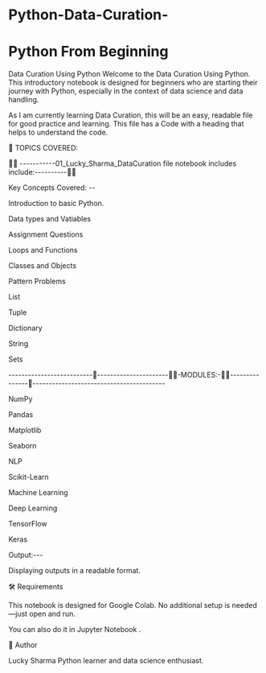 # Python-Data-Curation-

# Python From Beginning 

Data Curation Using Python
Welcome to the Data Curation Using Python. This introductory notebook is designed for beginners who are starting their journey with Python, especially in the context of data science and data handling.

As I am currently learning Data Curation, this will be an easy, readable file for good practice and learning. This file has a Code with a heading that helps to understand the code.

📘 TOPICS COVERED:

👨‍💻 -----------01_Lucky_Sharma_DataCuration file notebook includes include:----------👨‍💻

Key Concepts Covered: --

Introduction to basic Python.

Data types and Vatiables

Assignment Questions

Loops and Functions

Classes and Objects

Pattern Problems

List

Tuple

Dictionary

String

Sets

--------------------------📘----------------------👨‍💻-MODULES:-👨‍💻---------------📘-----------------------------------------

NumPy

Pandas

Matplotlib

Seaborn

NLP

Scikit-Learn

Machine Learning

Deep Learning

TensorFlow

Keras

Output:---

Displaying outputs in a readable format.

🛠️ Requirements

This notebook is designed for Google Colab. No additional setup is needed—just open and run.

You can also do it in Jupyter Notebook .

📌 Author

Lucky Sharma
Python learner and data science enthusiast.

